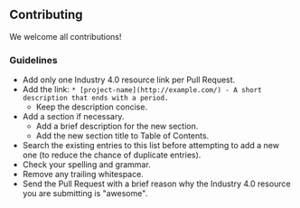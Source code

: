 ## Contributing

We welcome all contributions!

### Guidelines

* Add only one Industry 4.0 resource link per Pull Request.
* Add the link: `* [project-name](http://example.com/) - A short description that ends with a period.`
    * Keep the description concise.
* Add a section if necessary.
    * Add a brief description for the new section.
    * Add the new section title to Table of Contents.
* Search the existing entries to this list before attempting to add a new one (to reduce the chance of duplicate entries).
* Check your spelling and grammar.
* Remove any trailing whitespace.
* Send the Pull Request with a brief reason why the Industry 4.0 resource you are submitting is "awesome".
